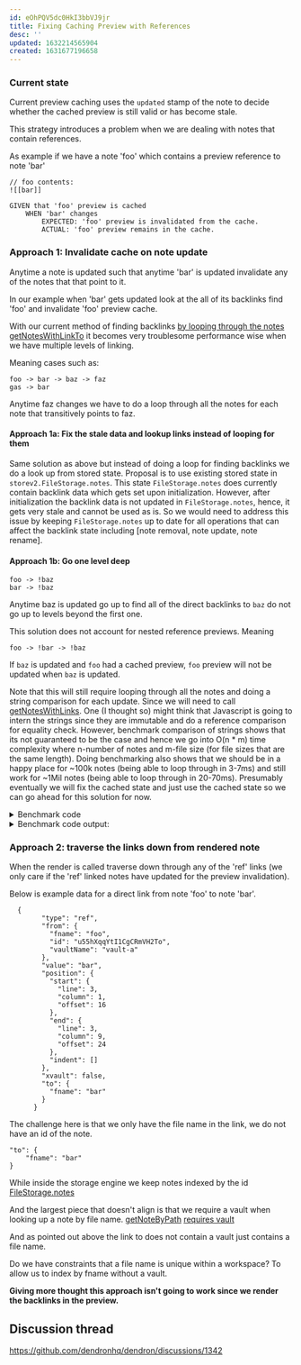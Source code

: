 ```yaml
---
id: eOhPQV5dc0HkI3bbVJ9jr
title: Fixing Caching Preview with References
desc: ''
updated: 1632214565904
created: 1631677196658
---
```


### Current state
Current preview caching uses the `updated` stamp of the note to decide whether the cached preview is still valid or has become stale.

This strategy introduces a problem when we are dealing with notes that contain references. 

As example if we have a note 'foo' which contains a preview reference to note 'bar' 
```
// foo contents:
![[bar]]
```

```
GIVEN that 'foo' preview is cached 
    WHEN 'bar' changes
        EXPECTED: 'foo' preview is invalidated from the cache.
        ACTUAL: 'foo' preview remains in the cache.
```

### Approach 1: Invalidate cache on note update
Anytime a note is updated such that anytime 'bar' is updated invalidate any of the notes that that point to it. 

In our example when 'bar' gets updated look at the all of its backlinks find 'foo' and invalidate 'foo' preview cache.

With our current method of finding backlinks [by looping through the notes getNotesWithLinkTo](https://github.com/dendronhq/dendron/blob/master/packages/common-all/src/dnode.ts#L781-L800) it becomes very troublesome performance wise when we have multiple levels of linking. 

Meaning cases such as:
```
foo -> bar -> baz -> faz
gas -> bar
```
Anytime faz changes we have to do a loop through all the notes for each note that transitively points to faz.

#### Approach 1a: Fix the stale data and lookup links instead of looping for them
Same solution as above but instead of doing a loop for finding backlinks we do a look up from stored state. Proposal is to use existing stored state in `storev2.FileStorage.notes`. This state `FileStorage.notes` does currently contain backlink data which gets set upon initialization. However, after initialization the backlink data is not updated in `FileStorage.notes`, hence, it gets very stale and cannot be used as is. So we would need to address this issue by keeping `FileStorage.notes` up to date for all operations that can affect the backlink state including [note removal, note update, note rename].

#### Approach 1b: Go one level deep


```
foo -> !baz 
bar -> !baz
```

Anytime baz is updated go up to find all of the direct backlinks to `baz` do not go up to levels beyond the first one. 


This solution does not account for nested reference previews. Meaning
```
foo -> !bar -> !baz
```
If `baz` is updated and `foo` had a cached preview, `foo` preview will not be updated when `baz` is updated. 

Note that this will still require looping through all the notes and doing a string comparison for each update. Since we will need to call [getNotesWithLinks](https://github.com/dendronhq/dendron/blob/master/packages/common-all/src/dnode.ts#L783-L802). One (I thought so) might think that Javascript is going to intern the strings since they are immutable and do a reference comparison for equality check. However, benchmark comparison of strings shows that its not guaranteed to be the case and hence we go into O(n * m) time complexity where n-number of notes and m-file size (for file sizes that are the same length). Doing benchmarking also shows that we should be in a happy place for ~100k notes (being able to loop through in 3-7ms) and still work for ~1Mil notes (being able to loop through in 20-70ms). Presumably eventually we will fix the cached state and just use the cached state so we can go ahead for this solution for now.  

<details>
<summary>
Benchmark code
</summary>

```
import { v4 as uuidv4 } from 'uuid';

export const uuid = () => {
  return uuidv4();
};

function createSingleId(howManyUuidsInOneId1: number) {
  let id = '';
  for (let j = 0; j < howManyUuidsInOneId1; j++) {
    id += uuid();
  }
  return id;
}

function generate(howManyIds: number, howManyUuidsInOneId: number) {
  const ids = [];
  for (let i = 0; i < howManyIds; i++) {
    ids.push(createSingleId(howManyUuidsInOneId));
  }
  return ids;
}

const main = (howManyIds: number, howManyUuidsInOneId:number) => {

  const ids = generate(howManyIds, howManyUuidsInOneId);

  const toFind = createSingleId(howManyUuidsInOneId);

  console.log(`Sample id being compared: '${toFind}'`);

  const before = new Date().getTime();

  ids.filter(id => id === toFind);

  console.log(`Took '${new Date().getTime() - before}ms' to loop through and equal compare '${howManyIds}' when stacked '${howManyUuidsInOneId}' in single id`);
};
main(100000, 3);
main(100000, 1);
main(1000000, 3);
main(1000000, 1);
```
</details>

<details>
<summary>
Benchmark code output:
</summary>

```
Sample id being compared: '261e8f8c-8e97-40c8-8059-162946183917f5c38160-47fe-4a82-b069-3624000c82c4548b9878-a620-48ad-891a-9f3c1bc149ca'
Took '7ms' to loop through and equal compare '100000' when stacked '3' in single id
Sample id being compared: 'dc25aff2-d82b-4b53-be4d-dc8825857bb7'
Took '3ms' to loop through and equal compare '100000' when stacked '1' in single id
Sample id being compared: '634f88c1-64ef-4b2d-813a-8b76281697186eb503a4-ef98-43c2-87dc-c437c111a2b94c12c2f6-58b2-431e-a700-cbe8494eb244'
Took '72ms' to loop through and equal compare '1000000' when stacked '3' in single id
Sample id being compared: '509283b2-dff0-4c23-a949-369b136a6ff6'
Took '18ms' to loop through and equal compare '1000000' when stacked '1' in single id
```
</details>

### Approach 2: traverse the links down from rendered note
When the render is called traverse down through any of the 'ref' links (we only care if the 'ref' linked notes have updated for the preview invalidation). 

Below is example data for a direct link from note 'foo' to note 'bar'. 

```
  {
        "type": "ref",
        "from": {
          "fname": "foo",
          "id": "u55hXqqYtI1CgCRmVH2To",
          "vaultName": "vault-a"
        },
        "value": "bar",
        "position": {
          "start": {
            "line": 3,
            "column": 1,
            "offset": 16
          },
          "end": {
            "line": 3,
            "column": 9,
            "offset": 24
          },
          "indent": []
        },
        "xvault": false,
        "to": {
          "fname": "bar"
        }
      }
```

The challenge here is that we only have the file name in the link, we do not have an id of the note.
```
"to": {
    "fname": "bar"
}
```

While inside the storage engine we keep notes indexed by the id [FileStorage.notes](https://github.com/dendronhq/dendron/blob/master/packages/engine-server/src/drivers/file/storev2.ts#L74)

And the largest piece that doesn't align is that we require a vault when looking up a note by file name.
[getNoteByPath](https://github.com/dendronhq/dendron/blob/master/packages/engine-server/src/engineClient.ts#L221)
[requires vault](https://github.com/dendronhq/dendron/blob/master/packages/common-all/src/types/typesv2.ts#L227-L228)

And as pointed out above the link to does not contain a vault just contains a file name. 

Do we have constraints that a file name is unique within a workspace? To allow us to index by fname without a vault. 

**Giving more thought this approach isn't going to work since we render the backlinks in the preview.**

## Discussion thread
https://github.com/dendronhq/dendron/discussions/1342


  
